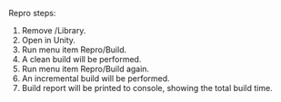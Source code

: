 Repro steps:

1. Remove /Library.
2. Open in Unity.
3. Run menu item Repro/Build.
4. A clean build will be performed.
5. Run menu item Repro/Build again.
6. An incremental build will be performed.
7. Build report will be printed to console, showing the total build time.
